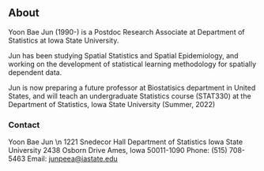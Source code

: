 ## About

Yoon Bae Jun (1990-) is a Postdoc Research Associate at Department of Statistics at Iowa State University.

Jun has been studying Spatial Statistics and Spatial Epidemiology, and working on the development of statistical learning methodology for spatially dependent data.

Jun is now preparing a future professor at Biostatisics department in United States, and will teach an undergraduate Statistics course (STAT330) at the Department of Statistics, Iowa State University (Summer, 2022)


### Contact

Yoon Bae Jun \n
1221 Snedecor Hall 
Department of Statistics
Iowa State University
2438 Osborn Drive
Ames, Iowa 50011-1090
Phone: (515) 708-5463
Email: junpeea@iastate.edu
